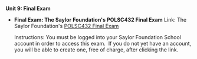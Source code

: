 **Unit 9: Final Exam** <span id="9"></span> 
-   **Final Exam: The Saylor Foundation's POLSC432 Final Exam**
    Link: The Saylor Foundation's [POLSC432 Final
    Exam](http://school.saylor.org/mod/quiz/view.php?id=957)  
      
     Instructions: You must be logged into your Saylor Foundation School
    account in order to access this exam.  If you do not yet have an
    account, you will be able to create one, free of charge, after
    clicking the link. 


